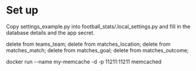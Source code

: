 # Set up

Copy settings_example.py into football_stats/.local_settings.py and fill in the database details and
the app secret.


delete from teams_team;
delete from matches_location;
delete from matches_match;
delete from matches_goal;
delete from matches_outcome;


docker run --name my-memcache -d -p 11211:11211 memcached